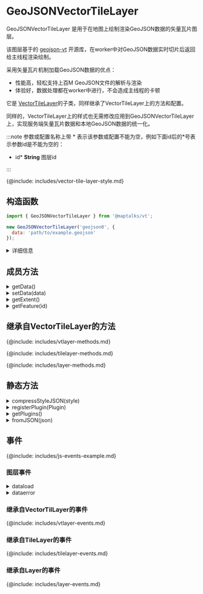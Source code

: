 # GeoJSONVectorTileLayer

GeoJSONVectorTileLayer 是用于在地图上绘制渲染GeoJSON数据的矢量瓦片图层。

该图层基于的 [geojson-vt](https://github.com/mapbox/geojson-vt) 开源库，在worker中对GeoJSON数据实时切片后返回给主线程渲染绘制。

采用矢量瓦片机制加载GeoJSON数据的优点：

* 性能高，轻松支持上百M GeoJSON文件的解析与渲染
* 体验好，数据处理都在worker中进行，不会造成主线程的卡顿

它是 [VectorTileLayer](vector-tile-layer)的子类，同样继承了VectorTileLayer上的方法和配置。

同样的，VectorTileLayer上的样式也无需修改应用到GeoJSONVectorTileLayer上，实现服务端矢量瓦片数据和本地GeoJSON数据的统一化。

:::note
参数或配置名称上带 \* 表示该参数或配置不能为空，例如下面id后的\*号表示参数id是不能为空的：

* id* **String** 图层id

:::

{@include: includes/vector-tile-layer-style.md}

## 构造函数

```javascript
import { GeoJSONVectorTileLayer } from '@maptalks/vt';

new GeoJSONVectorTileLayer('geojson0', {
  data: 'path/to/example.geojson'
});
```
<details><summary>详细信息</summary>
<div>

参数：

* id\* **String** 图层id
* options\* **Object** 配置参数，可选的配置项如下：

| 配置名           |  类型           |  描述                 | 默认值 |
|  ------         | :----:  | ----  |   :-----------:  |
|data\*           | Object/String   | GeoJSON数据对象或者url  | null |
|features         | String          | 瓦片是否返回feature数据，默认只返回id | "id" |
{@include: includes/vtlayer-options.md}
{@include: includes/layer-options.md}

</div>
</details>


## 成员方法

<details><summary>getData()</summary>
<div>
<br/>

获取GeoJSON数据。

```js
const layer = new GeoJSONVectorTileLayer('vt0', {
  data: 'path/to/example.geojson'
});
const data = layer.getData();
```

返回：

* String | Object

</div>
</details>


<details><summary>setData(data)</summary>
<div>
<br/>

更新图层数据。

```js
const layer = new GeoJSONVectorTileLayer('vt0', {
  data: 'path/to/example.geojson'
});
layer.setData('path/to/another.geojson');
```

参数：
* data **String | Object** GeoJSON数据或数据远程地址。

返回：

* this

</div>
</details>


<details><summary>getExtent()</summary>
<div>
<br/>

获取GeoJSON数据的Extent。

```js
const layer = new GeoJSONVectorTileLayer('vt0', {
  data: 'path/to/example.geojson'
});
const extent = layer.getExtent();
```

返回：

* maptalks.Extent

</div>
</details>


<details><summary>getFeature(id)</summary>
<div>
<br/>

获取给定ID的Feature。

```js
const layer = new GeoJSONVectorTileLayer('vt0', {
  data: 'path/to/example.geojson'
});
const feature = layer.getFeature(id);
```

返回：

* Object

</div>
</details>


## 继承自VectorTileLayer的方法
{@include: includes/vtlayer-methods.md}

{@include: includes/tilelayer-methods.md}

{@include: includes/layer-methods.md}

## 静态方法

<details><summary>compressStyleJSON(style)</summary>
<div>
<br/>

通过合并相同定义的渲染插件，把style JSON压缩为尺寸更小的JSON对象。

```js
const compressedStyle = GeoJSONVectorTileLayer.compressStyleJSON(style);
````

参数：

* style **Object** 样式对象

返回：

* **Object**

</div>
</details>


<details><summary>registerPlugin(Plugin)</summary>
<div>
<br/>

注册新的渲染插件。

```js
GeoJSONVectorTileLayer.registerPlugin(PluginClazz);
````

参数：

* PluginClazz **PainterPlugin** 要注册的渲染插件类

</div>
</details>


<details><summary>getPlugins()</summary>
<div>
<br/>

获取所有注册的渲染插件。

```js
const pluginClasses = GeoJSONVectorTileLayer.getPlugins();
````

返回：

* PainterPlugin[]

</div>
</details>


<details><summary>fromJSON(json)</summary>
<div>
<br/>

从图层的json对象创建一个GeoJSONVectorTileLayer对象。

```js
const json = layer.toJSON();

const layerCopied = maptalks.Layer.fromJSON(json);
````

返回：

* GeoJSONVectorTileLayer

</div>
</details>


## 事件

{@include: includes/js-events-example.md}

### 图层事件

<details><summary>dataload</summary>
<div>
<br/>

数据成功加载事件。

参数属性：

| 属性名           |  类型           |   值 |
|  ------         | :----:  | ----  |
|type     | String          |   "dataload"  |
|target   | GeoJSONVectorTileLayer |   this     |
|extent   | Number[] |   数据Extent范围     |

</div>
</details>


<details><summary>dataerror</summary>
<div>
<br/>

数据加载错误事件。

参数属性：

| 属性名           |  类型           |   值 |
|  ------         | :----:  | ----  |
|type     | String          |   "dataerror"  |
|target   | GeoJSONVectorTileLayer |   this     |
|error    | String |   错误信息     |

</div>
</details>


### 继承自VectorTilLayer的事件

{@include: includes/vtlayer-events.md}

### 继承自TileLayer的事件

{@include: includes/tilelayer-events.md}

### 继承自Layer的事件

{@include: includes/layer-events.md}